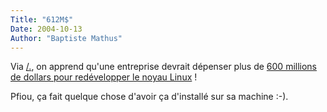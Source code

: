 ```yaml
---
Title: "612M$"
Date: 2004-10-13
Author: "Baptiste Mathus"
---
```




Via [/.](http://slashdot.org/article.pl?sid=04/10/13/159216), on apprend
qu'une entreprise devrait dépenser plus de [600 millions de dollars pour
redévelopper le noyau
Linux](http://www.dwheeler.com/essays/linux-kernel-cost.html) !

Pfiou, ça fait quelque chose d'avoir ça d'installé sur sa machine :-).

